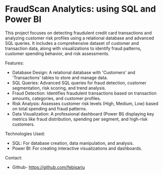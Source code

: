 # FraudScan Analytics: using SQL and Power BI

This project focuses on detecting fraudulent credit card transactions and analyzing customer risk profiles using a relational database and advanced SQL queries. It includes a comprehensive dataset of customer and transaction data, along with visualizations to identify fraud patterns, customer spending behavior, and risk assessments.

Features:
- Database Design: A relational database  with 'Customers' and 'Transactions' tables to store and manage data.
- SQL Queries: Advanced SQL queries for fraud detection, customer segmentation, risk scoring, and trend analysis.
- Fraud Detection: Identifies fraudulent transactions based on transaction amounts, categories, and customer profiles.
- Risk Analysis: Assesses customer risk levels (High, Medium, Low) based on total spending and fraud patterns.
- Data Visualization: A professional dashboard (Power BI) displaying key metrics like fraud distribution, spending per segment, and high-risk customers.

Technologies Used:

- SQL: For database creation, data manipulation, and analysis.
- Power BI: For creating interactive visualizations and dashboards.

Contact:
- Github- https://github.com/febisarju
